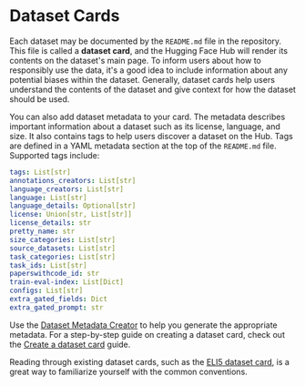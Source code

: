 # Dataset Cards

Each dataset may be documented by the `README.md` file in the repository. This file is called a **dataset card**, and the Hugging Face Hub will render its contents on the dataset's main page. To inform users about how to responsibly use the data, it's a good idea to include information about any potential biases within the dataset. Generally, dataset cards help users understand the contents of the dataset and give context for how the dataset should be used.

You can also add dataset metadata to your card. The metadata describes important information about a dataset such as its license, language, and size. It also contains tags to help users discover a dataset on the Hub. Tags are defined in a YAML metadata section at the top of the `README.md` file. Supported tags include:

```yaml
tags: List[str]
annotations_creators: List[str]
language_creators: List[str]
language: List[str]
language_details: Optional[str]
license: Union[str, List[str]]
license_details: str
pretty_name: str
size_categories: List[str]
source_datasets: List[str]
task_categories: List[str]
task_ids: List[str]
paperswithcode_id: str
train-eval-index: List[Dict]
configs: List[str]
extra_gated_fields: Dict
extra_gated_prompt: str
```

Use the [Dataset Metadata Creator](https://huggingface.co/spaces/huggingface/datasets-tagging) to help you generate the appropriate metadata. For a step-by-step guide on creating a dataset card, check out the [Create a dataset card](https://huggingface.co/docs/datasets/dataset_card) guide.

Reading through existing dataset cards, such as the [ELI5 dataset card](https://huggingface.co/datasets/eli5/blob/main/README.md), is a great way to familiarize yourself with the common conventions.
